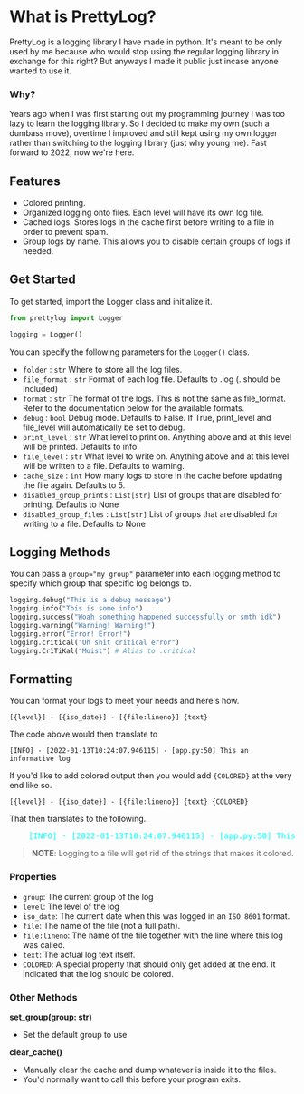 # What is PrettyLog?
PrettyLog is a logging library I have made in python. It's meant to be only used by me because who would stop using the regular logging library in exchange for this right? But anyways I made it public just incase anyone wanted to use it.

### Why?
Years ago when I was first starting out my programming journey I was too lazy to learn the logging library. So I decided to make my own (such a dumbass move), overtime I improved and still kept using my own logger rather than switching to the logging library (just why young me). Fast forward to 2022, now we're here.

## Features
- Colored printing.
- Organized logging onto files. Each level will have its own log file.
- Cached logs. Stores logs in the cache first before writing to a file in order to prevent spam.
- Group logs by name. This allows you to disable certain groups of logs if needed.

## Get Started
To get started, import the Logger class and initialize it.
```py
from prettylog import Logger

logging = Logger()
```

You can specify the following parameters for the `Logger()` class.

- `folder` : `str` Where to store all the log files.
- `file_format` : `str` Format of each log file. Defaults to .log (. should be included)
- `format` : `str` The format of the logs. This is not the same as file_format. Refer to the documentation below for the available formats.
- `debug` : `bool` Debug mode. Defaults to False. If True, print_level and file_level will automatically be set to debug.
- `print_level` : `str` What level to print on. Anything above and at this level will be printed. Defaults to info.
- `file_level` : `str` What level to write on. Anything above and at this level will be written to a file. Defaults to warning.
- `cache_size` : `int` How many logs to store in the cache before updating the file again. Defaults to 5.
- `disabled_group_prints` : `List[str]` List of groups that are disabled for printing. Defaults to None
- `disabled_group_files` : `List[str]` List of groups that are disabled for writing to a file. Defaults to None

## Logging Methods
You can pass a `group="my group"` parameter into each logging method to specify which group that specific log belongs to.
```py
logging.debug("This is a debug message")
logging.info("This is some info")
logging.success("Woah something happened successfully or smth idk")
logging.warning("Warning! Warning!")
logging.error("Error! Error!")
logging.critical("Oh shit critical error")
logging.Cr1TiKal("Moist") # Alias to .critical
```

## Formatting
You can format your logs to meet your needs and here's how.
```
[{level}] - [{iso_date}] - [{file:lineno}] {text}
```
The code above would then translate to
```
[INFO] - [2022-01-13T10:24:07.946115] - [app.py:50] This an informative log
```

If you'd like to add colored output then you would add `{COLORED}` at the very end like so.
```
[{level}] - [{iso_date}] - [{file:lineno}] {text} {COLORED}
```

That then translates to the following.
<pre>
    <span style="color: cyan">[INFO] - [2022-01-13T10:24:07.946115] - [app.py:50] This an informative log</span>
</pre>

> **NOTE**: Logging to a file will get rid of the strings that makes it colored.

### Properties
- `group`: The current group of the log
- `level`: The level of the log
- `iso_date`: The current date when this was logged in an `ISO 8601` format.
- `file`: The name of the file (not a full path).
- `file:lineno`: The name of the file together with the line where this log was called.
- `text`: The actual log text itself.
- `COLORED`: A special property that should only get added at the end. It indicated that the log should be colored.

### Other Methods

**set_group(group: str)**
- Set the default group to use

**clear_cache()**
- Manually clear the cache and dump whatever is inside it to the files.
- You'd normally want to call this before your program exits.
